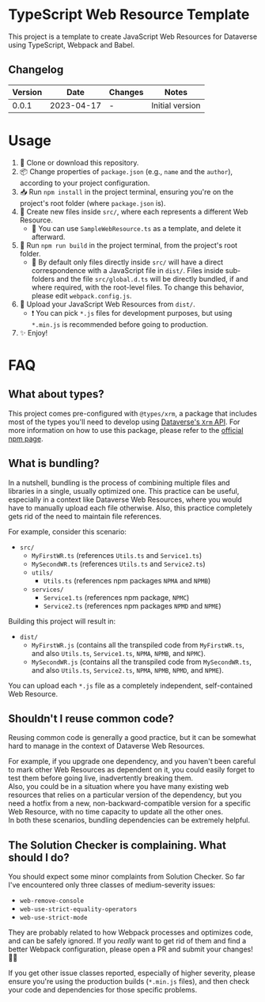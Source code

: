 # TypeScript Web Resource Template
This project is a template to create JavaScript Web Resources for Dataverse using TypeScript, Webpack and Babel.

## Changelog

| Version | Date       | Changes | Notes           |
| ------- | ---------- | ------- | --------------- |
| 0.0.1   | 2023-04-17 | -       | Initial version |

# Usage
1. 📑 Clone or download this repository.
2. 📦 Change properties of `package.json` (e.g., `name` and the `author`), according to your project configuration.
3. 📥 Run `npm install` in the project terminal, ensuring you're on the project's root folder (where `package.json` is).
4. 📝 Create new files inside `src/`, where each represents a different Web Resource.
   * 📌 You can use `SampleWebResource.ts` as a template, and delete it afterward.
5. 🔨 Run `npm run build` in the project terminal, from the project's root folder.
   * 📌 By default only files directly inside `src/` will have a direct correspondence with a JavaScript file in `dist/`. Files inside sub-folders and the file `src/global.d.ts`  will be directly bundled, if and where required, with the root-level files. To change this behavior, please edit `webpack.config.js`.
6. 💾 Upload your JavaScript Web Resources from `dist/`.
   * ❗️ You can pick `*.js` files for development purposes, but using `*.min.js` is recommended before going to production.
7. ✨ Enjoy!

# FAQ

## What about types?
This project comes pre-configured with `@types/xrm`, a package that includes most of the types you'll need to develop using [Dataverse's `Xrm` API](https://learn.microsoft.com/en-us/dynamics365/customerengagement/on-premises/developer/overview?view=op-9-2).
For more information on how to use this package, please refer to the [official npm page](https://www.npmjs.com/package/@types/xrm).

## What is bundling?
In a nutshell, bundling is the process of combining multiple files and libraries in a single, usually optimized one.
This practice can be useful, especially in a context like Dataverse Web Resources, where you would have to manually upload each file otherwise. Also, this practice completely gets rid of the need to maintain file references.

For example, consider this scenario:

- `src/`
   - `MyFirstWR.ts` (references `Utils.ts` and `Service1.ts`)
   - `MySecondWR.ts` (references `Utils.ts` and `Service2.ts`)
   - `utils/`
      - `Utils.ts` (references npm packages `NPMA` and `NPMB`)
   - `services/`
      - `Service1.ts` (references npm package, `NPMC`)
      - `Service2.ts` (references npm packages `NPMD` and `NPME`)

Building this project will result in:

- `dist/`
   - `MyFirstWR.js` (contains all the transpiled code from `MyFirstWR.ts`, and also `Utils.ts`, `Service1.ts`, `NPMA`, `NPMB`, and `NPMC`).
   - `MySecondWR.js` (contains all the transpiled code from `MySecondWR.ts`, and also `Utils.ts`, `Service2.ts`, `NPMA`, `NPMB`, `NPMD`, and `NPME`).

You can upload each `*.js` file as a completely independent, self-contained Web Resource.

## Shouldn't I reuse common code?
Reusing common code is generally a good practice, but it can be somewhat hard to manage in the context of Dataverse Web Resources.

For example, if you upgrade one dependency, and you haven't been careful to mark other Web Resources as dependent on it, you could easily forget to test them before going live, inadvertently breaking them. <br/>
Also, you could be in a situation where you have many existing web resources that relies on a particular version of the dependency, but you need a hotfix from a new, non-backward-compatible version for a specific Web Resource, with no time capacity to update all the other ones. <br/>
In both these scenarios, bundling dependencies can be extremely helpful.

## The Solution Checker is complaining. What should I do?
You should expect some minor complaints from Solution Checker. So far I've encountered only three classes of medium-severity issues:
- `web-remove-console`
- `web-use-strict-equality-operators`
- `web-use-strict-mode`

They are probably related to how Webpack processes and optimizes code, and can be safely ignored. If you *really* want to get rid of them and find a better Webpack configuration, please open a PR and submit your changes! 🙏😊

If you get other issue classes reported, especially of higher severity, please ensure you're using the production builds (`*.min.js` files), and then check your code and dependencies for those specific problems.